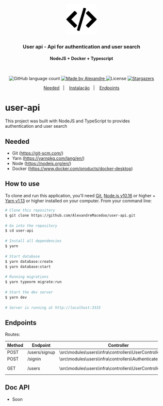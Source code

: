 <h1 align="center">
  <img alt="user-api" title="user-api" src=".github/programming-code-signs.png" width="100px" />
</h1>

<h3 align="center">
  User api - Api for authentication and user search
</h3>

<h4 align="center">
  NodeJS + Docker + Typescript
</h4>
</br>


<p align="center">
  <img alt="GitHub language count" src="https://img.shields.io/github/languages/count/AlexandreMacedo/user-api?color=%2304D361">

  <a href="https://github.com/AlexandreMacedo">
    <img alt="Made by Alexandre" src="https://img.shields.io/badge/made%20by-Alexandre-%2304D361">
  </a>

  <img alt="License" src="https://img.shields.io/badge/license-MIT-%2304D361">

  <a href="https://github.com/AlexandreMacedo/user/stargazers">
    <img alt="Stargazers" src="https://img.shields.io/github/stars/AlexandreMacedo/user-api?style=social">
  </a>
</p>

<p align="center">
  <a href="#needed">Needed</a>&nbsp;&nbsp;&nbsp;|&nbsp;&nbsp;&nbsp;
  <a href="#how-to-use">Instalação</a>&nbsp;&nbsp;&nbsp;|&nbsp;&nbsp;&nbsp;
  <a href="#endpoints">Endpoints</a>
</p>


# user-api
This project was built with NodeJS and TypeScript to provides authentication and user search

## Needed

- Git (https://git-scm.com/)
- Yarn (https://yarnpkg.com/lang/en/)
- Node (https://nodejs.org/en/)
- Docker (https://www.docker.com/products/docker-desktop)

## How to use
To clone and run this application, you'll need [Git](https://git-scm.com), [Node.js v10.16][nodejs] or higher + [Yarn v1.13][yarn] or higher installed on your computer. From your command line:

```bash
# Clone this repository
$ git clone https://github.com/AlexandreMacedoo/user-api.git

# Go into the repository
$ cd user-api

# Install all dependencies
$ yarn

# Start database
$ yarn database:create
$ yarn database:start

# Running migrations
$ yarn typeorm migrate:run

# Start the dev server
$ yarn dev

# Server is running at http://localhost:3333
```

## Endpoints
Routes:

Method | Endpoint | Controller | Action | Authentication
--- | --- | --- | --- | ---
POST   | /users/signup                    | \src\modules\users\infra\controllers\UserController                                 | store      | no
POST   | /signin                          | \src\modules\users\infra\controllers\AuthenticateController                         | store      | no
GET    | /users                           | \src\modules\users\infra\controllers\UserController                                 | list one   | yes

## Doc API
- Soon

[nodejs]: https://nodejs.org/
[yarn]: https://yarnpkg.com/
